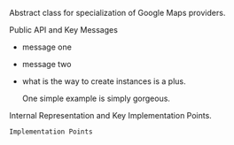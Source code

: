 Abstract class for specialization of Google Maps providers.


Public API and Key Messages

- message one   
- message two 
- what is the way to create instances is a plus.

   One simple example is simply gorgeous.
 
Internal Representation and Key Implementation Points.


    Implementation Points